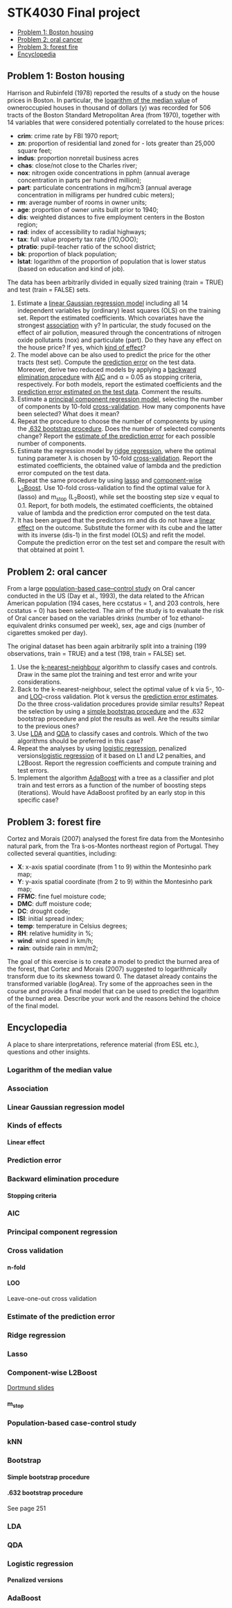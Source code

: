 # STK4030 Final project

- [Problem 1: Boston housing](#problem-1-boston-housing)
- [Problem 2: oral cancer](#problem-2-oral-cancer)
- [Problem 3: forest fire](#problem-3-forest-fire)
- [Encyclopedia](#encyclopedia)

## Problem 1: Boston housing

Harrison and Rubinfeld (1978) reported the results of a study on the house prices in Boston. In particular, the [logarithm of the median value](#logarithm-of-the-median-value) of owneroccupied houses in thousand of dollars (y) was recorded for 506 tracts of the Boston Standard Metropolitan Area (from 1970), together with 14 variables that were considered potentially correlated to the house prices:

- **crim**: crime rate by FBI 1970 report;
- **zn**: proportion of residential land zoned for - lots greater than 25,000 square feet;
- **indus**: proportion nonretail business acres
- **chas**: close/not close to the Charles river;
- **nox**: nitrogen oxide concentrations in pphm (annual average concentration in parts per hundred million);
- **part**: particulate concentrations in mg/hcm3 (annual average concentration in milligrams per hundred cubic meters);
- **rm**: average number of rooms in owner units;
- **age**: proportion of owner units built prior to 1940;
- **dis**: weighted distances to five employment centers in the Boston region;
- **rad**: index of accessibility to radial highways;
- **tax**: full value property tax rate ($/$1O,OOO);
- **ptratio**: pupil-teacher ratio of the school district;
- **bk**: proportion of black population;
- **lstat**: logarithm of the proportion of population that is lower status (based on education and kind of job).

The data has been arbitrarily divided in equally sized training (train = TRUE) and test (train = FALSE) sets.

1. Estimate a [linear Gaussian regression model](#linear-gaussian-regression-model) including all 14 independent variables by (ordinary) least squares (OLS) on the training set. Report the estimated coefficients. Which covariates have the strongest [association](#association) with y? In particular, the study focused on the effect of air pollution, measured through the concentrations of nitrogen oxide pollutants (nox) and particulate (part). Do they have any effect on the house price? If yes, which [kind of effect](#kinds-of-effects)?
2. The model above can be also used to predict the price for the other tracts (test set). Compute the [prediction error](#prediction-error) on the test data. Moreover, derive two reduced models by applying a [backward elimination procedure](#backward-elimination) with [AIC](#aic) and α = 0.05 as stopping criteria, respectively. For both models, report the estimated coefficients and the [prediction error estimated on the test data](#estimate-of-the-prediction-error). Comment the results.
3. Estimate a [principal component regression model](#principal-component-regression), selecting the number of components by 10-fold [cross-validation](#cross-validation). How many components have been selected? What does it mean?
4. Repeat the procedure to choose the number of components by using the [.632 bootstrap procedure](#632-bootstrap-procedure). Does the number of selected components change? Report the [estimate of the prediction error](#estimate-of-the-prediction-error) for each possible number of components.
5. Estimate the regression model by [ridge regression](#ridge), where the optimal tuning parameter λ is chosen by 10-fold [cross-validation](#cross-validation). Report the estimated coefficients, the obtained value of lambda and the prediction error computed on the test data.
6. Repeat the same procedure by using [lasso](#lasso) and [component-wise L<sub>2</sub>Boost](#component-wise-l2boost). Use 10-fold cross-validation to find the optimal value for λ (lasso) and m<sub>stop</sub> (L<sub>2</sub>Boost), while set the boosting step size ν equal to 0.1. Report, for both models, the estimated coefficients, the obtained value of lambda and the prediction error computed on the test data.
7. It has been argued that the predictors rm and dis do not have a [linear effect](#linear-effect) on the outcome. Substitute the former with its cube and the latter with its inverse (dis-1) in the first model (OLS) and refit the model. Compute the prediction error on the test set and compare the result with that obtained at point 1.

## Problem 2: oral cancer

From a large [population-based case–control study](#population-based-case–control-study) on Oral cancer conducted in the US (Day et al., 1993), the data related to the African American population (194 cases, here ccstatus = 1, and 203 controls, here ccstatus = 0) has been selected. The aim of the study is to evaluate the risk of Oral cancer based on the variables drinks (number of 1oz ethanol-equivalent drinks consumed per week), sex, age and cigs (number of cigarettes smoked per day).
					
The original dataset has been again arbitrarily split into a training (199 observations, train = TRUE) and a test (198, train = FALSE) set.				

1. Use the [k-nearest-neighbour](#knn) algorithm to classify cases and controls. Draw in the same plot the training and test error and write your considerations.
2. Back to the k-nearest-neighbour, select the optimal value of k via 5-, 10- and [LOO](#loo)-cross validation. Plot k versus the [prediction error estimates](#estimate-of-the-prediction-error). Do the three cross-validation procedures provide similar results? Repeat the selection by using a [simple bootstrap procedure](#simple-bootstrap) and the .632 bootstrap procedure and plot the results as well. Are the results similar to the previous ones?
3. Use [LDA](#lda) and [QDA](#qda) to classify cases and controls. Which of the two algorithms should be preferred in this case?
4. Repeat the analyses by using [logistic regression](#logistic-regression), penalized versions[logistic regression](#penalized-versions) of it based on L1 and L2 penalties, and L2Boost. Report the regression coefficients and compute training and test errors.
5. Implement the algorithm [AdaBoost](#adaboost) with a tree as a classifier and plot train and test errors as a function of the number of boosting steps (iterations). Would have AdaBoost profited by an early stop in this specific case?

## Problem 3: forest fire

Cortez and Morais (2007) analysed the forest fire data from the Montesinho natural park, from the Tra ́s-os-Montes northeast region of Portugal. They collected several quantities, including:

- **X**: x-axis spatial coordinate (from 1 to 9) within the Montesinho park map;
- **Y**: y-axis spatial coordinate (from 2 to 9) within the Montesinho park map;
- **FFMC**: fine fuel moisture code;
- **DMC**: duff moisture code;
- **DC**: drought code;
- **ISI**: initial spread index;
- **temp**: temperature in Celsius degrees;
- **RH**: relative humidity in %;
- **wind**: wind speed in km/h;
- **rain**: outside rain in mm/m2;

The goal of this exercise is to create a model to predict the burned area of the forest, that Cortez and Morais (2007) suggested to logarithmically transform due to its skewness toward 0. The dataset already contains the transformed variable (logArea). Try some of the approaches seen in the course and provide a final model that can be used to predict the logarithm of the burned area. Describe your work and the reasons behind the choice of the final model.

## Encyclopedia

A place to share interpretations, reference material (from ESL etc.), questions and other insights.

### Logarithm of the median value

### Association

### Linear Gaussian regression model

### Kinds of effects

#### Linear effect

### Prediction error

### Backward elimination procedure

#### Stopping criteria

### AIC

### Principal component regression

### Cross validation

#### n-fold

#### LOO

Leave-one-out cross validation

### Estimate of the prediction error

### Ridge regression

### Lasso

### Component-wise L2Boost

[Dortmund slides](https://www.statistik.uni-dortmund.de/useR-2008/slides/Kneib+Hothorn.pdf)

#### m<sub>stop</sub>

### Population-based case-control study

### kNN

### Bootstrap

#### Simple bootstrap procedure

#### .632 bootstrap procedure

See page 251

### LDA

### QDA

### Logistic regression

#### Penalized versions

### AdaBoost
